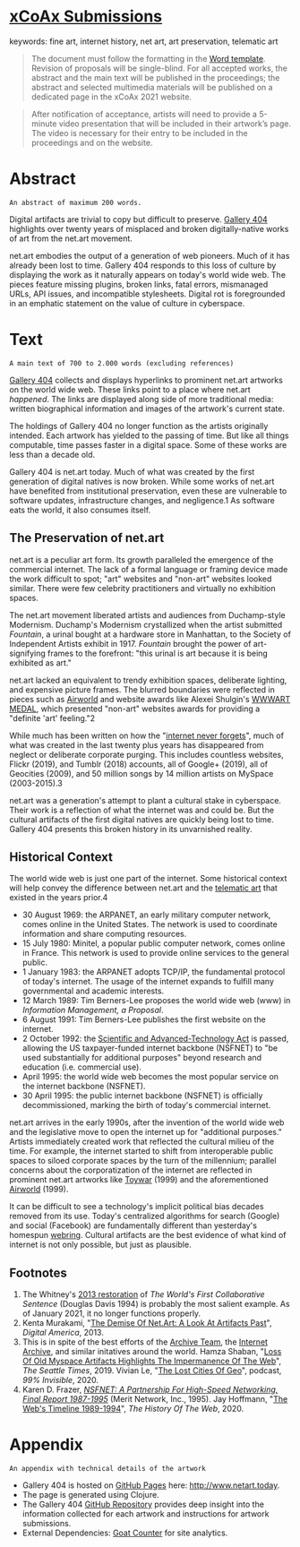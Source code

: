 # [xCoAx Submissions](https://xcoax.org/#submit)

keywords: fine art, internet history, net art, art preservation, telematic art

> The document must follow the formatting in the [Word template](http://xcoax.org/xCoAx_2021_Artwork_Performance_Template.docx). Revision of proposals will be single-blind. For all accepted works, the abstract and the main text will be published in the proceedings; the abstract and selected multimedia materials will be published on a dedicated page in the xCoAx 2021 website.

> After notification of acceptance, artists will need to provide a 5-minute video presentation that will be included in their artwork’s page. The video is necessary for their entry to be included in the proceedings and on the website.

# Abstract

`An abstract of maximum 200 words.`

Digital artifacts are trivial to copy but difficult to preserve. [Gallery 404](http://www.netart.today) highlights over twenty years of misplaced and broken digitally-native works of art from the net.art movement.

net.art embodies the output of a generation of web pioneers. Much of it has already been lost to time. Gallery 404 responds to this loss of culture by displaying the work as it naturally appears on today's world wide web. The pieces feature missing plugins, broken links, fatal errors, mismanaged URLs, API issues, and incompatible stylesheets. Digital rot is foregrounded in an emphatic statement on the value of culture in cyberspace.

# Text

`A main text of 700 to 2.000 words (excluding references)`

[Gallery 404](http://www.netart.today/) collects and displays hyperlinks to prominent net.art artworks on the world wide web. These links point to a place where net.art *happened*. The links are displayed along side of more traditional media: written biographical information and images of the artwork's current state.

The holdings of Gallery 404 no longer function as the artists originally intended. Each artwork has yielded to the passing of time. But like all things computable, time passes faster in a digital space. Some of these works are less than a decade old.

Gallery 404 is net.art today. Much of what was created by the first generation of digital natives is now broken. While some works of net.art have benefited from institutional preservation, even these are vulnerable to software updates, infrastructure changes, and negligence.1 As software eats the world, it also consumes itself.

## The Preservation of net.art

net.art is a peculiar art form. Its growth paralleled the emergence of the commercial internet. The lack of a formal language or framing device made the work difficult to spot; "art" websites and "non-art" websites looked similar. There were few celebrity practitioners and virtually no exhibition spaces.

The net.art movement liberated artists and audiences from Duchamp-style Modernism. Duchamp's Modernism crystallized when the artist submitted *Fountain*, a urinal bought at a hardware store in Manhattan, to the Society of Independent Artists exhibit in 1917. *Fountain* brought the power of art-signifying frames to the forefront: "this urinal is art because it is being exhibited as art."

net.art lacked an equivalent to trendy exhibition spaces, deliberate lighting, and expensive picture frames. The blurred boundaries were reflected in pieces such as [Airworld](https://sites.rhizome.org/anthology/airworld.html) and website awards like Alexei Shulgin's [WWWART MEDAL](http://www.easylife.org/award/), which presented "non-art" websites awards for providing a "definite 'art' feeling."2

While much has been written on how the "[internet never forgets](https://www.nytimes.com/2010/07/25/magazine/25privacy-t2.html)", much of what was created in the last twenty plus years has disappeared from neglect or deliberate corporate purging. This includes countless websites, Flickr (2019), and Tumblr (2018) accounts, all of Google+ (2019), all of Geocities (2009), and 50 million songs by 14 million artists on MySpace (2003-2015).3

net.art was a generation's attempt to plant a cultural stake in cyberspace. Their work is a reflection of what the internet was and could be. But the cultural artifacts of the first digital natives are quickly being lost to time. Gallery 404 presents this broken history in its unvarnished reality.

## Historical Context

The world wide web is just one part of the internet. Some historical context will help convey the difference between net.art and the [telematic art](https://en.wikipedia.org/wiki/Telematic_art) that existed in the years prior.4

- 30 August 1969: the ARPANET, an early military computer network, comes online in the United States. The network is used to coordinate information and share computing resources.
- 15 July 1980: Minitel, a popular public computer network, comes online in France. This network is used to provide online services to the general public.
- 1 January 1983: the ARPANET adopts TCP/IP, the fundamental protocol of today's internet. The usage of the internet expands to fulfill many governmental and academic interests.
- 12 March 1989: Tim Berners-Lee proposes the world wide web (www) in *Information Management, a Proposal*.
- 6 August 1991: Tim Berners-Lee publishes the first website on the internet.
- 2 October 1992: the [Scientific and Advanced-Technology Act](https://www.congress.gov/bill/102nd-congress/senate-bill/1146) is passed, allowing the US taxpayer-funded internet backbone (NSFNET) to "be used substantially for additional purposes" beyond research and education (i.e. commercial use).
- April 1995: the world wide web becomes the most popular service on the internet backbone (NSFNET).
- 30 April 1995: the public internet backbone (NSFNET) is officially decommissioned, marking the birth of today's commercial internet.

net.art arrives in the early 1990s, after the invention of the world wide web and the legislative move to open the internet up for "additional purposes." Artists immediately created work that reflected the cultural milieu of the time. For example, the internet started to shift from interoperable public spaces to siloed corporate spaces by the turn of the millennium; parallel concerns about the corporatization of the internet are reflected in prominent net.art artworks like [Toywar](http://history.etoy.com/stories/entries/49/index.html) (1999) and the aforementioned [Airworld](https://sites.rhizome.org/anthology/airworld.html) (1999).

It can be difficult to see a technology's implicit political bias decades removed from its use. Today's centralized algorithms for search (Google) and social (Facebook) are fundamentally different than yesterday's homespun [webring](https://en.wikipedia.org/wiki/Webring). Cultural artifacts are the best evidence of what kind of internet is not only possible, but just as plausible.

## Footnotes

1. The Whitney's [2013 restoration](https://whitney.org/artport/douglas-davis) of *The World's First Collaborative Sentence* (Douglas Davis 1994) is probably the most salient example. As of January 2021, it no longer functions properly.
2. Kenta Murakami, "[The Demise Of Net.Art: A Look At Artifacts Past](https://www.digitalamerica.org/the-demise-of-net-art-a-look-at-artifacts-past-kenta-murakami/)", *Digital America*, 2013.
3. This is in spite of the best efforts of the [Archive Team](http://archiveteam.org/), the [Internet Archive](https://archive.org/), and similar initatives around the world.  Hamza Shaban, "[Loss Of Old Myspace Artifacts Highlights The Impermanence Of The Web](https://www.seattletimes.com/business/loss-of-old-myspace-artifacts-highlights-the-impermanence-of-the-web/)", *The Seattle Times*, 2019. Vivian Le, "[The Lost Cities Of Geo](https://99percentinvisible.org/episode/the-lost-cities-of-geo/)", podcast, *99% Invisible*, 2020.
4. Karen D. Frazer, *[NSFNET: A Partnership For High-Speed Networking, Final Report 1987-1995](https://www.merit.edu/wp-content/uploads/2019/06/NSFNET_final-1.pdf)* (Merit Network, Inc., 1995). Jay Hoffmann, "[The Web's Timeline 1989-1994](https://thehistoryoftheweb.com/timeline/?date_from=1989&date_to=1994)", *The History Of The Web*, 2020.

# Appendix

`An appendix with technical details of the artwork`

- Gallery 404 is hosted on [GitHub Pages](https://pages.github.com/) here: http://www.netart.today.
- The page is generated using Clojure.
- The Gallery 404 [GitHub Repository](https://github.com/schmudde/netart.today) provides deep insight into the information collected for each artwork and instructions for artwork submissions.
- External Dependencies: [Goat Counter](https://www.goatcounter.com/) for site analytics.
